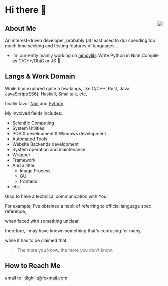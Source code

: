 # Hi there 👋

<!--
Here are some ideas to get you started:

- 🔭 I’m currently working on ...
- 🌱 I’m currently learning ...
- 👯 I’m looking to collaborate on ...
- 🤔 I’m looking for help with ...
- 💬 Ask me about ...
- 📫 How to reach me: ...
- 😄 Pronouns: ...
- ⚡ Fun fact: ...

U+1f923  "\N{ROLLING ON THE FLOOR LAUGHING}"
U+02000   "\N{EN QUAD}"
-->

<img align="right" src="https://github-readme-stats.vercel.app/api?username=litlighilit&theme=github_dark&hide_rank=true&hide=stars" />

## About Me
An interest-driven developer,
probably (at least used to do) spending too much time seeking and testing features of languages...

- I’m currently mainly working on [nimpylib](https://github.com/nimpylib/pylib): Write Python in Nim! Compile as C/C++/ObjC or JS 🤣

## Langs & Work Domain
While had explored quite a few langs, like
C/C++, Rust, Java, JavaScript(ES6), Haskell, Smalltalk, etc,

finally favor
[Nim][nim-web] 
and [Python][py-web].

[nim-web]: https://nim-lang.org
[py-web]: https://www.python.org

My involved fields includes:

- Scienific Computing
- System Utilities
- POSIX development & Windows development
- Automated Tools
- Website Backends development
- System operation and maintenance
- Wrapper
- Framework
- And a little:
  - Image Process
  - GUI
  - frontend
- etc...

Glad to have a technical communication with You!

For example, I've obtained a habit of referring to official language spec reference,

when faced with something unclear,

therefore, I may have known something that's confusing for many,

while it has to be claimed that:

> The more you know, the more you don't know.


## How to Reach Me
email to [litlighilit@foxmail.com](mailto://litlighilit@foxmail.com)

